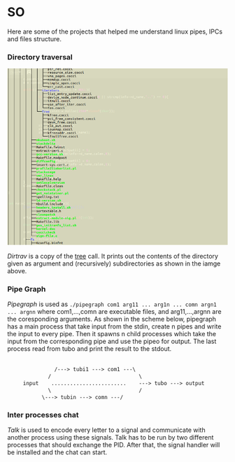 # SO

Here are some of the projects that helped me understand linux pipes, IPCs and files structure.

### Directory traversal

![dir img](dir.png)

*Dirtrav* is a copy of the [tree]("https://linux.die.net/man/1/tree") call. It prints out the contents of the directory given as argument and (recursively) subdirectories as shown in the iamge above.


### Pipe Graph


*Pipegraph* is used as ``` ./pipegraph com1 arg11 ... arg1n ... comn argn1 ... argnn ``` where com1,...,comn are executable files, and arg11,...,argnn are the coresponding arguments.
  As shown in the scheme below, pipegraph has a main process that take input from the stdin, create n pipes and write the input to every pipe. Then it spawns n child processes which take the input from the corresponding  pipe and use the pipeo for output. The last process read from tubo and print the result to the stdout.
  
```

               /---> tubi1 ---> com1 ---\
             /                            \
     input    ........................    ---> tubo ---> output         
             \                            /
	       \---> tubin ---> comn ---/            

```


### Inter processes chat

*Talk* is used to encode every letter to a signal and communicate with another process using these signals. Talk has to be run by two different processes that should exchange the PID. After that, the signal handler will be installed and the chat can start.
